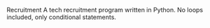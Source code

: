 Recruitment
A tech recruitment program written in Python. No loops included, only conditional statements.
